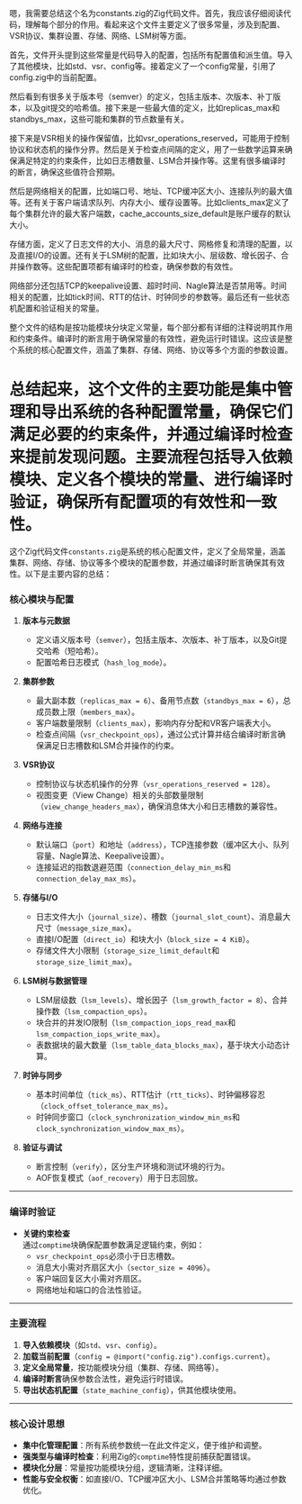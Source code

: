 嗯，我需要总结这个名为constants.zig的Zig代码文件。首先，我应该仔细阅读代码，理解每个部分的作用。看起来这个文件主要定义了很多常量，涉及到配置、VSR协议、集群设置、存储、网络、LSM树等方面。

首先，文件开头提到这些常量是代码导入的配置，包括所有配置值和派生值。导入了其他模块，比如std、vsr、config等。接着定义了一个config常量，引用了config.zig中的当前配置。

然后看到有很多关于版本号（semver）的定义，包括主版本、次版本、补丁版本，以及git提交的哈希值。接下来是一些最大值的定义，比如replicas_max和standbys_max，这些可能和集群的节点数量有关。

接下来是VSR相关的操作保留值，比如vsr_operations_reserved，可能用于控制协议和状态机的操作分界。然后是关于检查点间隔的定义，用了一些数学运算来确保满足特定的约束条件，比如日志槽数量、LSM合并操作等。这里有很多编译时的断言，确保这些值符合预期。

然后是网络相关的配置，比如端口号、地址、TCP缓冲区大小、连接队列的最大值等。还有关于客户端请求队列、内存大小、缓存设置等。比如clients_max定义了每个集群允许的最大客户端数，cache_accounts_size_default是账户缓存的默认大小。

存储方面，定义了日志文件的大小、消息的最大尺寸、网格修复和清理的配置，以及直接I/O的设置。还有关于LSM树的配置，比如块大小、层级数、增长因子、合并操作数等。这些配置项都有编译时的检查，确保参数的有效性。

网络部分还包括TCP的keepalive设置、超时时间、Nagle算法是否禁用等。时间相关的配置，比如tick时间、RTT的估计、时钟同步的参数等。最后还有一些状态机配置和验证相关的常量。

整个文件的结构是按功能模块分块定义常量，每个部分都有详细的注释说明其作用和约束条件。编译时的断言用于确保常量的有效性，避免运行时错误。这应该是整个系统的核心配置文件，涵盖了集群、存储、网络、协议等多个方面的参数设置。

总结起来，这个文件的主要功能是集中管理和导出系统的各种配置常量，确保它们满足必要的约束条件，并通过编译时检查来提前发现问题。主要流程包括导入依赖模块、定义各个模块的常量、进行编译时验证，确保所有配置项的有效性和一致性。
================================================
这个Zig代码文件`constants.zig`是系统的核心配置文件，定义了全局常量，涵盖集群、网络、存储、协议等多个模块的配置参数，并通过编译时断言确保其有效性。以下是主要内容的总结：

### **核心模块与配置**
1. **版本与元数据**  
   - 定义语义版本号（`semver`），包括主版本、次版本、补丁版本，以及Git提交哈希（短哈希）。
   - 配置哈希日志模式（`hash_log_mode`）。

2. **集群参数**  
   - 最大副本数（`replicas_max = 6`）、备用节点数（`standbys_max = 6`），总成员数上限（`members_max`）。
   - 客户端数量限制（`clients_max`），影响内存分配和VR客户端表大小。
   - 检查点间隔（`vsr_checkpoint_ops`），通过公式计算并结合编译时断言确保满足日志槽数和LSM合并操作的约束。

3. **VSR协议**  
   - 控制协议与状态机操作的分界（`vsr_operations_reserved = 128`）。
   - 视图变更（View Change）相关的头部数量限制（`view_change_headers_max`），确保消息体大小和日志槽数的兼容性。

4. **网络与连接**  
   - 默认端口（`port`）和地址（`address`），TCP连接参数（缓冲区大小、队列容量、Nagle算法、Keepalive设置）。
   - 连接延迟的指数退避范围（`connection_delay_min_ms`和`connection_delay_max_ms`）。

5. **存储与I/O**  
   - 日志文件大小（`journal_size`）、槽数（`journal_slot_count`）、消息最大尺寸（`message_size_max`）。
   - 直接I/O配置（`direct_io`）和块大小（`block_size = 4 KiB`）。
   - 存储文件大小限制（`storage_size_limit_default`和`storage_size_limit_max`）。

6. **LSM树与数据管理**  
   - LSM层级数（`lsm_levels`）、增长因子（`lsm_growth_factor = 8`）、合并操作数（`lsm_compaction_ops`）。
   - 块合并的并发IO限制（`lsm_compaction_iops_read_max`和`lsm_compaction_iops_write_max`）。
   - 表数据块的最大数量（`lsm_table_data_blocks_max`），基于块大小动态计算。

7. **时钟与同步**  
   - 基本时间单位（`tick_ms`）、RTT估计（`rtt_ticks`）、时钟偏移容忍（`clock_offset_tolerance_max_ms`）。
   - 时钟同步窗口（`clock_synchronization_window_min_ms`和`clock_synchronization_window_max_ms`）。

8. **验证与调试**  
   - 断言控制（`verify`），区分生产环境和测试环境的行为。
   - AOF恢复模式（`aof_recovery`）用于日志回放。

---

### **编译时验证**
- **关键约束检查**  
  通过`comptime`块确保配置参数满足逻辑约束，例如：
  - `vsr_checkpoint_ops`必须小于日志槽数。
  - 消息大小需对齐扇区大小（`sector_size = 4096`）。
  - 客户端回复区大小需对齐扇区。
  - 网络地址和端口的合法性验证。

---

### **主要流程**
1. **导入依赖模块**（如`std`、`vsr`、`config`）。
2. **加载当前配置**（`config = @import("config.zig").configs.current`）。
3. **定义全局常量**，按功能模块分组（集群、存储、网络等）。
4. **编译时断言**确保参数合法性，避免运行时错误。
5. **导出状态机配置**（`state_machine_config`），供其他模块使用。

---

### **核心设计思想**
- **集中化管理配置**：所有系统参数统一在此文件定义，便于维护和调整。
- **强类型与编译时检查**：利用Zig的`comptime`特性提前捕获配置错误。
- **模块化分层**：常量按功能模块分组，逻辑清晰，注释详细。
- **性能与安全权衡**：如直接I/O、TCP缓冲区大小、LSM合并策略等均通过参数优化。